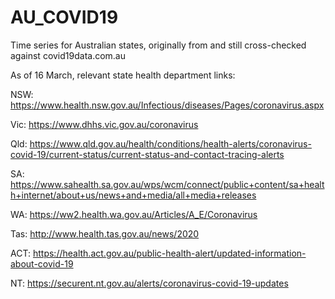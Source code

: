 # AU_COVID19
Time series for Australian states, originally from and still cross-checked against covid19data.com.au

As of 16 March, relevant state health department links:

NSW: https://www.health.nsw.gov.au/Infectious/diseases/Pages/coronavirus.aspx

Vic: https://www.dhhs.vic.gov.au/coronavirus

Qld: https://www.qld.gov.au/health/conditions/health-alerts/coronavirus-covid-19/current-status/current-status-and-contact-tracing-alerts

SA: https://www.sahealth.sa.gov.au/wps/wcm/connect/public+content/sa+health+internet/about+us/news+and+media/all+media+releases

WA: https://ww2.health.wa.gov.au/Articles/A_E/Coronavirus

Tas: http://www.health.tas.gov.au/news/2020

ACT: https://health.act.gov.au/public-health-alert/updated-information-about-covid-19

NT: https://securent.nt.gov.au/alerts/coronavirus-covid-19-updates
